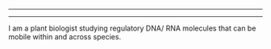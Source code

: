 
---
---

I am a plant biologist studying regulatory DNA/ RNA molecules that can be mobile within and across species. 
